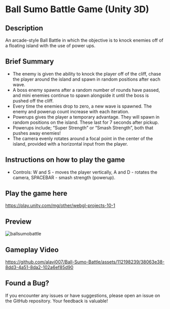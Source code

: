 # Ball Sumo Battle Game (Unity 3D)

## Description

An arcade-style Ball Battle in which the objective is to knock enemies off of a floating island with the use of power ups.

## Brief Summary

- The enemy is given the ability to knock the player off of the cliff, chase the player around the island and spawn in random positions after each wave. 
- A boss enemy spawns after a random number of rounds have passed, and mini enemies continue to spawn alongside it until the boss is pushed off the cliff.
- Every time the enemies drop to zero, a new wave is spawned. The enemy and powerup count increase with each iteration.
- Powerups gives the player a temporary advantage. They will spawn in random positions on the island. These last for 7 seconds after pickup.
- Powerups include; “Super Strength” or “Smash Strength”, both that pushes away enemies!
- The camera evenly rotates around a focal point in the center of the island, provided with a horizontal input from the player. 

## Instructions on how to play the game

- Controls: W and S - moves the player vertically, A and D - rotates the camera, SPACEBAR - smash strength (powerup).
  
## Play the game here

https://play.unity.com/mg/other/webgl-projects-10-1

## Preview

![ballsumobattle](https://github.com/alavi007/Ball-Sumo-Battle/assets/112198239/1621fa41-3630-4356-835f-99e10dd40d1a)

## Gameplay Video

https://github.com/alavi007/Ball-Sumo-Battle/assets/112198239/38063e38-8dd3-4a51-8da2-102a6ef85d90

## Found a Bug?

If you encounter any issues or have suggestions, please open an issue on the GitHub repository. Your feedback is valuable!
